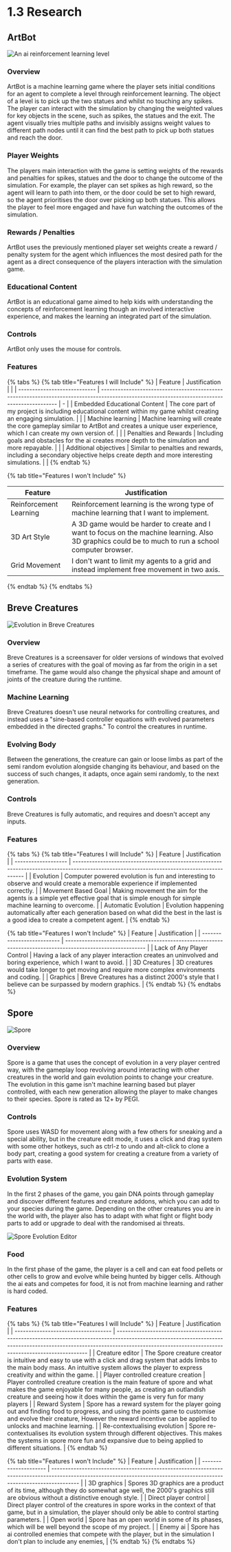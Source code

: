 # 1.3 Research

## ArtBot

![An ai reinforcement learning level](<../.gitbook/assets/image (1) (1) (1).png>)

### Overview

ArtBot is a machine learning game where the player sets initial conditions for an agent to complete a level through reinforcement learning. The object of a level is to pick up the two statues and whilst no touching any spikes. The player can interact with the simulation by changing the weighted values for key objects in the scene, such as spikes, the statues and the exit. The agent visually tries multiple paths and invisibly assigns weight values to different path nodes until it can find the best path to pick up both statues and reach the door.

### Player Weights

The players main interaction with the game is setting weights of the rewards and penalties for spikes, statues and the door to change the outcome of the simulation. For example, the player can set spikes as high reward, so the agent will learn to path into them, or the door could be set to high reward, so the agent prioritises the door over picking up both statues. This allows the player to feel more engaged and have fun watching the outcomes of the simulation.

### Rewards / Penalties

ArtBot uses the previously mentioned player set weights create a reward / penalty system for the agent which influences the most desired path for the agent as a direct consequence of the players interaction with the simulation game.

### Educational Content

ArtBot is an educational game aimed to help kids with understanding the concepts of reinforcement learning though an involved interactive experience, and makes the learning an integrated part of the simulation.

### Controls

ArtBot only uses the mouse for controls.

### Features

{% tabs %}
{% tab title="Features I will Include" %}
| Feature                      | Justification                                                                                                                                |   |
| ---------------------------- | -------------------------------------------------------------------------------------------------------------------------------------------- | - |
| Embedded Educational Content | The core part of my project is including educational content within my game whilst creating an engaging simulation.                          |   |
| Machine learning             | Machine learning will create the core gameplay similar to ArtBot and creates a unique user experience, which I can create my own version of. |   |
| Penalties and Rewards        | Including goals and obstacles for the ai creates more depth to the simulation and more repayable.                                            |   |
| Additional objectives        | Similar to penalties and rewards, including a secondary objective helps create depth and more interesting simulations.                       |   |
{% endtab %}

{% tab title="Features I won't Include" %}


| Feature                | Justification                                                                                                                                        |
| ---------------------- | ---------------------------------------------------------------------------------------------------------------------------------------------------- |
| Reinforcement Learning | Reinforcement learning is the wrong type of machine learning that I want to implement.                                                               |
| 3D Art Style           | A 3D game would be harder to create and I want to focus on the machine learning. Also 3D graphics could be to much to run a school computer browser. |
| Grid Movement          | I don't want to limit my agents to a grid and instead implement free movement in two axis.                                                           |
{% endtab %}
{% endtabs %}

## Breve Creatures

![Evolution in Breve Creatures](<../.gitbook/assets/image (2) (1) (1).png>)

### Overview

Breve Creatures is a screensaver for older versions of windows that evolved a series of creatures with the goal of moving as far from the origin in a set timeframe. The game would also change the physical shape and amount of joints of the creature during the runtime.

### Machine Learning

Breve Creatures doesn't use neural networks for controlling creatures, and instead uses a "sine-based controller equations with evolved parameters embedded in the directed graphs." To control the creatures in runtime.

### Evolving Body

Between the generations, the creature can gain or loose limbs as part of the semi random evolution alongside changing its behaviour, and based on the success of such changes, it adapts, once again semi randomly, to the next generation.

### Controls

Breve Creatures is fully automatic, and requires and doesn't accept any inputs.

### Features

{% tabs %}
{% tab title="Features I will Include" %}
| Feature             | Justification                                                                                                                              |
| ------------------- | ------------------------------------------------------------------------------------------------------------------------------------------ |
| Evolution           | Computer powered evolution is fun and interesting to observe and would create a memorable experience if implemented correctly.             |
| Movement Based Goal | Making movement the aim for the agents is a simple yet effective goal that is simple enough for simple machine learning to overcome.       |
| Automatic Evolution | Evolution happening automatically after each generation based on what did the best in the last is a good idea to create a competent agent. |
{% endtab %}

{% tab title="Features I won't Include" %}
| Feature                    | Justification                                                                                               |
| -------------------------- | ----------------------------------------------------------------------------------------------------------- |
| Lack of Any Player Control | Having a lack of any player interaction creates an uninvolved and boring experience, which I want to avoid. |
| 3D Creatures               | 3D creatures would take longer to get moving and require more complex environments and coding.              |
| Graphics                   | Breve Creatures has a distinct 2000's style that I believe can be surpassed by modern graphics.             |
{% endtab %}
{% endtabs %}

## Spore

![Spore](<../.gitbook/assets/image (7).png>)

### Overview

Spore is a game that uses the concept of evolution in a very player centred way, with the gameplay loop revolving around interacting with other creatures in the world and gain evolution points to change your creature. The evolution in this game isn't machine learning based but player controlled, with each new generation allowing the player to make changes to their species. Spore is rated as 12+ by PEGI.

### Controls

Spore uses WASD for movement along with a few others for sneaking and a special ability, but in the creature edit mode, it uses a click and drag system with some other hotkeys, such as ctrl-z to undo and alt-click to clone a body part, creating a good system for creating a creature from a variety of parts with ease.

### Evolution System

In the first 2 phases of the game, you gain DNA points through gameplay and discover different features and creature addons, which you can add to your species during the game. Depending on the other creatures you are in the world with, the player also has to adapt with what fight or flight body parts to add or upgrade to deal with the randomised ai threats.

![Spore Evolution Editor](<../.gitbook/assets/image (2) (1) (1) (1).png>)

### Food

In the first phase of the game, the player is a cell and can eat food pellets or other cells to grow and evolve while being hunted by bigger cells. Although the ai eats and competes for food, it is not from machine learning and rather is hard coded.

### Features

{% tabs %}
{% tab title="Features I will Include" %}
| Feature                             | Justification                                                                                                                                                                                                                   |
| ----------------------------------- | ------------------------------------------------------------------------------------------------------------------------------------------------------------------------------------------------------------------------------- |
| Creature editor                     | The Spore creature creator is intuitive and easy to use with a click and drag system that adds limbs to the main body mass. An intuitive system allows the player to express creativity and within the game.                    |
| Player controlled creature creation | Player controlled creature creation is the main feature of spore and what makes the game enjoyable for many people, as creating an outlandish creature and seeing how it does within the game is very fun for many players      |
| Reward System                       | Spore has a reward system for the player going out and finding food to progress, and using the points game to customise and evolve their creature, However the reward incentive can be applied to unlocks and machine learning. |
| Re-contextualising evolution        | Spore re-contextualises its evolution system through different objectives. This makes the systems in spore more fun and expansive due to being applied to different situations.                                                 |
{% endtab %}

{% tab title="Features I won't Include" %}
| Feature               | Justification                                                                                                                                                          |
| --------------------- | ---------------------------------------------------------------------------------------------------------------------------------------------------------------------- |
| 3D graphics           | Spores 3D graphics are a product of its time, although they do somewhat age well, the 2000's graphics still are obvious without a distinctive enough style.            |
| Direct player control | Direct player control of the creatures in spore works in the context of that game, but in a simulation, the player should only be able to control starting parameters. |
| Open world            | Spore has an open world in some of its phases, which will be well beyond the scope of my project.                                                                      |
| Enemy ai              | Spore has ai controlled enemies that compete with the player, but in the simulation I don't plan to include any enemies,                                               |
{% endtab %}
{% endtabs %}
